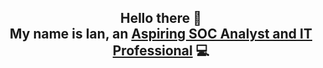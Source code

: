 <h2 align="center">
Hello there 👋
<br>
My name is Ian, an <a href="https://www.linkedin.com/in/iansherer/">Aspiring SOC Analyst and IT Professional</a> 💻

<!--
**iansherer/iansherer** is a ✨ _special_ ✨ repository because its `README.md` (this file) appears on your GitHub profile.

Here are some ideas to get you started:

- 🔭 I’m currently working on ...
- 🌱 I’m currently learning ...
- 👯 I’m looking to collaborate on ...
- 🤔 I’m looking for help with ...
- 💬 Ask me about ...
- 📫 How to reach me: ...
- 😄 Pronouns: ...
- ⚡ Fun fact: ...
-->
